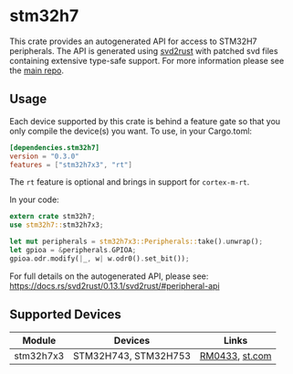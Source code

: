 # stm32h7
This crate provides an autogenerated API for access to STM32H7 peripherals.
The API is generated using [svd2rust] with patched svd files containing
extensive type-safe support. For more information please see the [main repo].

[svd2rust]: https://github.com/japaric/svd2rust
[main repo]: https://github.com/adamgreig/stm32-rs

## Usage
Each device supported by this crate is behind a feature gate so that you only
compile the device(s) you want. To use, in your Cargo.toml:

```toml
[dependencies.stm32h7]
version = "0.3.0"
features = ["stm32h7x3", "rt"]
```

The `rt` feature is optional and brings in support for `cortex-m-rt`.

In your code:

```rust
extern crate stm32h7;
use stm32h7::stm32h7x3;

let mut peripherals = stm32h7x3::Peripherals::take().unwrap();
let gpioa = &peripherals.GPIOA;
gpioa.odr.modify(|_, w| w.odr0().set_bit());
```

For full details on the autogenerated API, please see:
https://docs.rs/svd2rust/0.13.1/svd2rust/#peripheral-api

## Supported Devices

| Module | Devices | Links |
|:------:|:-------:|:-----:|
| stm32h7x3 | STM32H743, STM32H753 | [RM0433](https://www.st.com/resource/en/reference_manual/dm00314099.pdf), [st.com](https://www.st.com/en/microcontrollers/stm32h743-753.html) |

